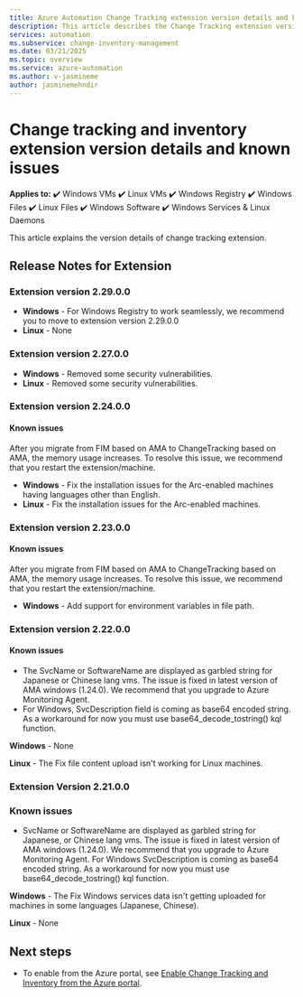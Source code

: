 ```yaml
---
title: Azure Automation Change Tracking extension version details and known issues.
description: This article describes the Change Tracking extension version details and known issues.
services: automation
ms.subservice: change-inventory-management
ms.date: 03/21/2025
ms.topic: overview
ms.service: azure-automation
ms.author: v-jasmineme
author: jasminemehndir
---
```


# Change tracking and inventory extension version details and known issues

**Applies to:** :heavy_check_mark: Windows VMs :heavy_check_mark: Linux VMs :heavy_check_mark: Windows Registry :heavy_check_mark: Windows Files :heavy_check_mark: Linux Files :heavy_check_mark: Windows Software :heavy_check_mark: Windows Services & Linux Daemons

This article explains the version details of change tracking extension.


## Release Notes for Extension

### Extension version 2.29.0.0

- **Windows** - For Windows Registry to work seamlessly, we recommend you to move to extension version 2.29.0.0
- **Linux** - None

### Extension version 2.27.0.0

- **Windows** - Removed some security vulnerabilities.
- **Linux** - Removed some security vulnerabilities.

### Extension version 2.24.0.0

#### Known issues

After you migrate from FIM based on AMA to ChangeTracking based on AMA, the memory usage increases. To resolve this issue, we recommend that you restart the extension/machine.

- **Windows** - Fix the installation issues for the Arc-enabled machines having languages other than English.
- **Linux** - Fix the installation issues for the Arc-enabled machines.

### Extension version 2.23.0.0

#### Known issues

After you migrate from FIM based on AMA to ChangeTracking based on AMA, the memory usage increases. To resolve this issue, we recommend that you restart the extension/machine.

- **Windows** - Add support for environment variables in file path.


### Extension version 2.22.0.0

#### Known issues

- The SvcName or SoftwareName are displayed as garbled string for Japanese or Chinese lang vms. The issue is fixed in latest version of AMA windows (1.24.0). We recommend that you upgrade to Azure Monitoring Agent.
- For Windows, SvcDescription field is coming as base64 encoded string. As a workaround for now you must use base64_decode_tostring() kql function.

**Windows** - None

**Linux** - The Fix file content upload isn't working for Linux machines.

### Extension Version 2.21.0.0

### Known issues

- SvcName or SoftwareName are displayed as garbled string for Japanese, or Chinese lang vms. The issue is fixed in latest version of AMA windows (1.24.0). We recommend that you upgrade to Azure Monitoring Agent.
For Windows SvcDescription is coming as base64 encoded string. As a workaround for now you must use base64_decode_tostring() kql function.

**Windows** - The Fix Windows services data isn't getting uploaded for machines in some languages (Japanese, Chinese).

**Linux** - None


## Next steps

- To enable from the Azure portal, see [Enable Change Tracking and Inventory from the Azure portal](../change-tracking/enable-vms-monitoring-agent.md).
